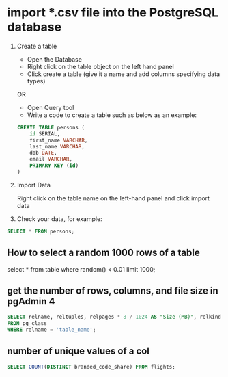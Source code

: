  # import *.csv file into the PostgreSQL database 

1. Create a table
    - Open the Database
    - Right click on the table object on the left hand panel
    - Click create a table (give it a name and add columns specifying data types)

    OR
    - Open Query tool
    - Write a code to create a table such as below as an example:

    ``` SQL
    CREATE TABLE persons (
        id SERIAL,
        first_name VARCHAR,
        last_name VARCHAR,
        dob DATE,
        email VARCHAR,
        PRIMARY KEY (id)
    )
    ```

2. Import Data

    Right click on the table name on the left-hand panel and click import data

3. Check your data, for example:

 ``` SQL
SELECT * FROM persons;
```

## How to select a random 1000 rows of a table
select * from table where random() < 0.01 limit 1000;

## get the number of rows, columns, and file size in pgAdmin 4
``` sql
SELECT relname, reltuples, relpages * 8 / 1024 AS "Size (MB)", relkind 
FROM pg_class 
WHERE relname = 'table_name';
```
## number of unique values of a col

``` sql
SELECT COUNT(DISTINCT branded_code_share) FROM flights;
```
